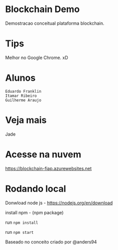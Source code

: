 # Blockchain Demo
Demostracao conceitual plataforma blockchain.

# Tips 
Melhor no Google Chrome. xD

# Alunos 
```Alexandre Akel 
Eduardo Franklin  
Itamar Ribeiro 
Guilherme Araujo
```
# Veja mais 
Jade 

# Acesse na nuvem
https://blockchain-fiap.azurewebsites.net



# Rodando local
Donwload node js - https://nodejs.org/en/download

install npm -  (npm package)


run `npm install`


run `npm start`

Baseado no conceito criado por @anders94
